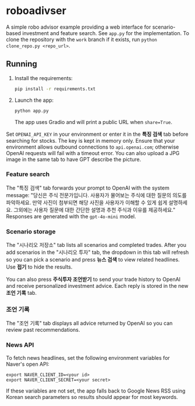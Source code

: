 # roboadivser

A simple robo advisor example providing a web interface for scenario-based investment and feature search. See `app.py` for the implementation. To clone the repository with the `work` branch if it exists, run `python clone_repo.py <repo_url>`.

## Running
1. Install the requirements:
   ```bash
   pip install -r requirements.txt
   ```
2. Launch the app:
   ```bash
   python app.py
   ```
   The app uses Gradio and will print a public URL when `share=True`.

Set `OPENAI_API_KEY` in your environment or enter it in the **특징 검색** tab
before searching for stocks. The key is kept in memory only. Ensure that your
environment allows outbound connections to `api.openai.com`; otherwise OpenAI
requests will fail with a timeout error.
You can also upload a JPG image in the same tab to have GPT describe the
picture.

### Feature search
The "특징 검색" tab forwards your prompt to OpenAI with the system message:
"당신은 주식 전문가입니다. 사용자가 물어보는 주식에 대한 질문의 의도를 파악하세요. 만약 사진이 첨부되면 해당 사진을 사용자가 이해할 수 있게 쉽게 설명하세요. 그외에는 사용자 질문에 대한 간단한 설명과 추천 주식과 이유를 제공하세요." Responses are generated with the `gpt-4o-mini` model.

### Scenario storage
The "시나리오 저장소" tab lists all scenarios and completed trades. After you add scenarios in the "시나리오 투자" tab, the dropdown in this tab will refresh so you can pick a scenario and press **뉴스 검색** to view related headlines. Use **접기** to hide the results.

You can also press **주식투자 조언받기** to send your trade history to OpenAI and receive personalized investment advice. Each reply is stored in the new **조언 기록** tab.

### 조언 기록
The "조언 기록" tab displays all advice returned by OpenAI so you can review past recommendations.

### News API
To fetch news headlines, set the following environment variables for Naver's open API:

```
export NAVER_CLIENT_ID=<your id>
export NAVER_CLIENT_SECRET=<your secret>
```
If these variables are not set, the app falls back to Google News RSS using Korean search parameters so results should appear for most keywords.
